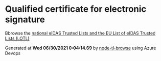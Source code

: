 # Qualified certificate for electronic signature 
 Bbrowse the [national eIDAS Trusted Lists and the EU List of eIDAS Trusted Lists (LOTL)](https://webgate.ec.europa.eu/tl-browser/#/) 
 
 
Generated at **Wed 06/30/2021  0:04:14.69** by [node-tl-browse](https://github.com/ymedlop/node-tl-browser) using Azure Devops 
